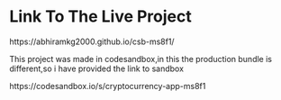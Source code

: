 <h1>Link To The Live Project</h1>https://abhiramkg2000.github.io/csb-ms8f1/
<p>This project was made in codesandbox,in this the production bundle is different,so i have provided the link to sandbox</p>
https://codesandbox.io/s/cryptocurrency-app-ms8f1

